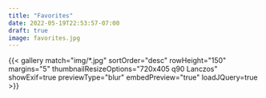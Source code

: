 ```yaml
---
title: "Favorites"
date: 2022-05-19T22:53:57-07:00
draft: true
image: favorites.jpg
---
```


<!--more-->

{{< gallery match="img/*.jpg" sortOrder="desc" rowHeight="150" margins="5" thumbnailResizeOptions="720x405 q90 Lanczos" showExif=true previewType="blur" embedPreview="true" loadJQuery=true >}}